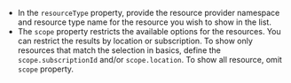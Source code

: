 - In the `resourceType` property, provide the resource provider namespace and resource type name for the resource you wish to show in the list.
- The `scope` property restricts the available options for the resources. You can restrict the results by location or subscription. To show only resources that match the selection in basics, define the `scope.subscriptionId` and/or `scope.location`. To show all resource, omit `scope` property.
